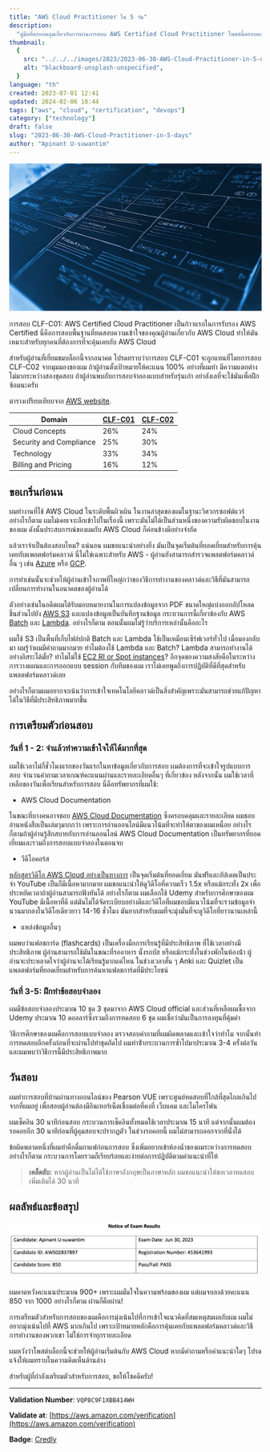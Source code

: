 ```yaml
---
title: "AWS Cloud Practitioner ใน 5 วัน"
description:
  "คู่มือที่ครอบคลุมเกี่ยวกับการผ่านการสอบ AWS Certified Cloud Practitioner โพสต์นี้ครอบคลุมการเตรียมตัว กลยุทธ์การเตรียมตัวทรัพยากรที่ใช้และประสบการณ์การสอบ"
thumbnail:
  {
    src: "../../../images/2023/2023-06-30-AWS-Cloud-Practitioner-in-5-days/blackboard-unsplash-unspecified.jpeg",
    alt: "blackboard-unsplash-unspecified",
  }
language: "th"
created: 2023-07-01 12:41
updated: 2024-02-06 10:44
tags: ["aws", "cloud", "certification", "devops"]
category: ["technology"]
draft: false
slug: "2023-06-30-AWS-Cloud-Practitioner-in-5-days"
author: "Apinant U-suwantim"
---
```


![blackboard-unsplash-unspecified](../../../images/2023/2023-06-30-AWS-Cloud-Practitioner-in-5-days/blackboard-unsplash-unspecified.jpeg)

การสอบ CLF-C01: AWS Certified Cloud Practitioner เป็นก้าวแรกในการรับรอง AWS Certified นี่คือการสอบพื้นฐานที่ทดสอบความเข้าใจของคุณผู้อ่านเกี่ยวกับ AWS Cloud ทําให้มันเหมาะสําหรับทุกคนที่ต้องการที่จะคุ้นเคยกับ AWS Cloud

สําหรับผู้อ่านที่เยี่ยมชมบล็อกนี้จากอนาคต โปรดทราบว่าการสอบ CLF-C01 จะถูกแทนที่โดยการสอบ CLF-C02 จากมุมมองของผม ถ้าผู้อ่านตั้งเป้าหมายให้คะแนน 100% อย่างที่ผมทํา มีความแตกต่างไม่มากระหว่างสองชุดสอบ
ถ้าผู้อ่านพบกับการสอบจำลองแบบสําหรับรุ่นเก่า อย่าลังเลที่จะใช้มันเพื่อฝึกซ้อมนะครับ

ตารางเปรียบเทียบจาก
[AWS website](https://aws.amazon.com/certification/certified-cloud-practitioner/).

| Domain                  | [CLF-C01](https://d1.awsstatic.com/training-and-certification/docs-cloud-practitioner/AWS-Certified-Cloud-Practitioner_Exam-Guide.pdf) | [CLF-C02](https://d1.awsstatic.com/training-and-certification/docs-cloud-practitioner/AWS-Certified-Cloud-Practitioner_Exam-Guide_C02.pdf) |
| ----------------------- | -------------------------------------------------------------------------------------------------------------------------------------- | ------------------------------------------------------------------------------------------------------------------------------------------ |
| Cloud Concepts          | 26%                                                                                                                                    | 24%                                                                                                                                        |
| Security and Compliance | 25%                                                                                                                                    | 30%                                                                                                                                        |
| Technology              | 33%                                                                                                                                    | 34%                                                                                                                                        |
| Billing and Pricing     | 16%                                                                                                                                    | 12%                                                                                                                                        |

## ขอเกริ่นก่อนน

ผมทํางานที่ใช้ AWS Cloud ในระดับพื้นผิวเผิน ในงานล่าสุดของผมในฐานะวิศวกรซอฟต์แวร์ อย่างไรก็ตาม ผมไม่เคยเจาะลึกเข้าไปในเรื่องนี้ เพราะมันไม่ได้เป็นส่วนหนึ่งของความรับผิดชอบในงานของผม ดังนั้นประสบการณ์ของผมกับ AWS Cloud ก็ค่อนข้างมีอย่างจํากัด

แล้วเราจำเป็นต้องสอบไหม? แน่นอน ผมขอแนะนําอย่างยิ่ง มันเป็นจุดเริ่มต้นที่ยอดเยี่ยมสําหรับการคุ้นเคยกับแพลตฟอร์มคลาวด์ นี่ไม่ใช่เฉพาะสําหรับ AWS - ผู้อ่านยังสามารถสํารวจแพลตฟอร์มคลาวด์อื่น ๆ เช่น [Azure](https://azure.microsoft.com/en-us)
หรือ [GCP](https://cloud.google.com/).

การทําเช่นนั้นจะช่วยให้ผู้อ่านเข้าใจภาพที่ใหญ่กว่าของวิธีการทํางานของคลาวด์และวิธีที่มันสามารถเปลี่ยนการทำงานในอนาคตของผู้อ่านได้

ตัวอย่างเช่นในอดีตผมได้รับมอบหมายงานในการแปลงข้อมูลจาก PDF ขนาดใหญ่แบ่งออกอัปโหลดชิ้นส่วนไปยัง [AWS S3](https://aws.amazon.com/s3/) และแปลงข้อมูลเป็นบันทึกฐานข้อมูล กระบวนการนี้เกี่ยวข้องกับ AWS [Batch](https://aws.amazon.com/batch/) และ [Lambda](https://AWs.Amazon.com/lambda/). อย่างไรก็ตาม ตอนนั้นผมไม่รู้ว่าบริการเหล่านั้นคืออะไร

ผมใช้ S3 เป็นพื้นที่เก็บไฟล์ปกติ Batch และ Lambda ใช้เป็นเหมือนเซิร์ฟเวอร์ทั่วไป เมื่อมองกลับมา ผมรู้ว่าผมมีคําถามมากมาย ทําไมต้องใช้ Lambda และ Batch?
Lambda สามารถทํางานได้อย่างอิสระได้มั้ย? ทําไมไม่ใช้ [EC2 RI or Spot instances](https://aws.amazon.com/ec2/instance-types/)? อีกจุดของความสงสัยคือในระหว่างการวางแผนและการออกแบบ session กับทีมของผม เราไม่เคยพูดถึงการปฏิบัติที่ดีที่สุดสําหรับแพลตฟอร์มคลาวด์เลย

อย่างไรก็ตามผมอยากจะเน้นว่าการเข้าใจเทคโนโลยีคลาวด์เป็นสิ่งสําคัญเพราะมันสามารถช่วยแก้ปัญหาได้ในวิธีที่มีประสิทธิภาพมากขึ้น

## การเตรียมตัวก่อนสอบ

### วันที่ 1 - 2: จำแล้วทำความเข้าใจให้ได้มากที่สุด

ผมใช้เวลาไม่กี่ชั่วโมงแรกของวันแรกในหาข้อมูลเกี่ยวกับการสอบ ผมต้องการที่จะเข้าใจรูปแบบการสอบ จํานวนคําถามเวลาเกณฑ์คะแนนผ่านและรายละเอียดอื่นๆ ที่เกี่ยวข้อง หลังจากนั้น ผมใช้เวลาที่เหลือของวันเพื่อเรียนสําหรับการสอบ นี่คือทรัพยากรที่ผมใช้:

- AWS Cloud Documentation

ในขณะที่บางคนอาจชอบ [AWS Cloud Documentation](https://explore.skillbuilder.aws/learn/course/external/view/elearning/134/aws-cloud-practitioner-essentials) ซึ่งครอบคลุมและรายละเอียด ผมชอบอ่านหนังสือเป็นเล่มๆมากกว่า เพราะการอ่านออนไลน์มีแนวโน้มที่จะทําให้ตาของผมเหนื่อย อย่างไรก็ตามถ้าผู้อ่านรู้สึกสบายกับการอ่านออนไลน์ AWS Cloud Documentation เป็นทรัพยากรที่ยอดเยี่ยมและรวมถึงการสอบแบบจําลองในตอนจบ

- วีดีโอคอร์ส

[หลักสูตรวิดีโอ AWS Cloud อย่างเป็นทางการ](https://explore.skillbuilder.aws/) เป็นจุดเริ่มต้นที่ยอดเยี่ยม มันฟรีและอัปเดตเป็นประจํา YouTube เป็นก็มีเนื้อหามากมาย ผมขอแนะนําให้ดูวิดีโอที่ความเร็ว 1.5x หรือแม้กระทั่ง 2x เพื่อประหยัดเวลาถ้าผู้อ่านสามารถฟังทันได้ อย่างไรก็ตาม ผมเลือกใช้ Udemy สําหรับการศึกษาของผม YouTube มีเนื้อหาที่ดี แต่มันไม่ได้จัดระเบียบอย่างดีและวิดีโอที่ผมชอบมีแนวโน้มที่จะรวมข้อมูลจํานวนมากลงในวิดีโอเดียวยาว 14-16 ชั่วโมง มันยากสําหรับผมที่จะมุ่งมั่นที่จะดูวิดีโอที่ยาวนานเหล่านี้

- แหล่งข้อมูลอื่นๆ

ผมพบว่าแฟลชการ์ด (flashcards) เป็นเครื่องมือการเรียนรู้ที่มีประสิทธิภาพ ที่ใช้เวลาอย่างมีประสิทธิภาพ ผู้อ่านสามารถใช้มันในขณะที่รออาหาร นั้งรถบัส หรือแม้กระทั่งในช่วงพักในห้องน้ํา ผู้อ่านจะประหลาดใจว่าผู้อ่านจะได้เรียนรู้มากแค่ไหน ในช่วงเวลาสั้น ๆ Anki และ Quizlet เป็นแพลตฟอร์มที่ยอดเยี่ยมสําหรับการค้นหาแฟลชการ์ดที่มีประโยชน์

### วันที่ 3-5: ฝึกทำข้อสอบจำลอง

ผมมีข้อสอบจำลองประมาณ 10 ชุด 3 ชุดมาจาก AWS Cloud official และส่วนที่เหลือผมซื้อจาก Udemy ประมาณ 10 ดอลลาร์ซึ่งรวมถึงการทดสอบ 6 ชุด ผมเชื่อว่ามันเป็นการลงทุนที่คุ้มค่า

วิธีการศึกษาของผมคือการสอบแบบจําลอง ตรวจสอบคําถามที่ผมผิดพลาดและเข้าใจว่าทําไม จากนั้นทําการทดสอบอีกครั้งก่อนที่จะผ่านไปทำชุดถัดไป ผมทําซ้ํากระบวนการซ้ำไปมาประมาณ 3-4 ครั้งต่อวัน และผมพบว่าวิธีการนี้มีประสิทธิภาพมาก

## วันสอบ

ผมทําการสอบที่บ้านผ่านทางออนไลน์ของ Pearson VUE เพราะศูนย์ทดสอบที่ใกล้ที่สุดไกลเกินไปจากที่ผมอยู่ เพื่อสอบผู้อ่านต้องมีอินเทอร์เน็ตเชื่อมต่อที่คงที่ เว็บแคม และไมโครโฟน

ผมเช็คอิน 30 นาทีก่อนสอบ กระบวนการเช็คอินทั้งหมดใช้เวลาประมาณ 15 นาที แต่จากนั้นผมต้องรอคอยอีก 30 นาทีก่อนที่ผู้คุมสอบจะปรากฏตัว ในช่วงรอคอยนี้ ผมไม่สามารถออกจากที่นั่งได้

ข้อผิดพลาดหนึ่งที่ผมทําคือดื่มกาแฟก่อนการสอบ ซึ่งเพิ่มอยากเข้าห้องน้ำของผมระหว่างการทดสอบ อย่างไรก็ตาม กระบวนการโดยรวมก็เรียบร้อยและง่ายต่อการปฏิบัติตามคําแนะนําที่ให้

> **เคล็ดลับ:** หากผู้อ่านเป็นไม่ได้ใช้ภาษาอังกฤษเป็นภาษาหลัก 
> ผมขอแนะนําให้ขอเวลาทดสอบเพิ่มเติมได้ 30 นาที

## ผลลัพธ์และข้อสรุป

![aws-cloud-practitioner-score-voidbox.io-loneexile](../../../images/2023/2023-06-30-AWS-Cloud-Practitioner-in-5-days/aws-cloud-practitioner-score-voidbox.io-loneexile.png)

ผมคาดหวังคะแนนประมาณ 900+ เพราะผมมั่นใจในความพร้อมของผม แต่ผมจบลงด้วยคะแนน 850 จาก 1000 อย่างไรก็ตาม ผ่านก็คือผ่าน!

การเตรียมตัวสําหรับการสอบของผมคือการมุ่งเน้นไปที่การเข้าใจแนวคิดที่สมเหตุสมผลกับผม ผมไม่อยากมุ่งเน้นไปที่ AWS มากเกินไป เพราะเป้าหมายหลักคือการคุ้นเคยกับแพลตฟอร์มคลาวด์และวิธีการทํางานของพวกเขา ไม่ใช่การจําทุกรายละเอียด

ผมหวังว่าโพสต์บล็อกนี้จะช่วยให้ผู้อ่านเริ่มต้นกับ AWS Cloud หากมีคําถามหรือคําแนะนําใดๆ โปรดแจ้งให้ผมทราบในความคิดเห็นด้านล่าง

สําหรับผู้ที่กําลังเตรียมตัวสําหรับการสอบ, ขอให้โชคดีครับ!

---

**Validation Number**: `VQP8C9F1XBB414WH`

**Validate at**:
[https://aws.amazon.com/verification](https://aws.amazon.com/verification)

**Badge**:
[Credly](https://www.credly.com/badges/adb67daa-9fa7-4ad4-8854-49f6693152ce/public_url)
